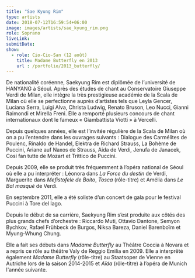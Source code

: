 ```yaml
---
title: "Sae Kyung Rim"
type: artists
date: 2018-07-12T16:59:54+06:00
image: images/artists/sae_kyung_rim.png
role: Soprano
liveLink: 
submitDate: 
show:
  - role: Cio-Cio-San (12 août)
    title: Madame Butterfly en 2013
    url : /portfolio/2013_butterfly/
---
```


De nationalité coréenne, Saekyung Rim est diplômée de l’université de HANYANG à Séoul. Après des études de chant au Conservatoire Giuseppe Verdi de Milan, elle intègre la très prestigieuse académie de la Scala de Milan où elle se perfectionne auprès d’artistes tels que Leyla Gencer, Luciana Serra, Luigi Alva, Christa Ludwig, Renato Bruson, Leo Nucci, Gianni Raimondi et Mirella Freni. Elle a remporté plusieurs concours de chant internationaux dont le fameux « Giambattista Viotti » à Vercelli.

Depuis quelques années, elle est l’invitée régulière de la Scala de Milan où on a pu l’entendre dans les ouvrages suivants : Dialogue des Carmélites de Poulenc, Rinaldo de Handel, Elektra de Richard Strauss, La Bohème  de Puccini, Ariane auf Naxos de Strauss, Aida de Verdi, Jenufa de Janacek, Cosi fan tutte de Mozart et Trittico de Puccini. 

Depuis 2009, elle se produit très fréquemment à l’opéra national de Séoul où elle a pu interpréter : Léonora dans *La Force du destin* de Verdi, Marguerite dans *Mefistofele de Boito*, *Tosca* (rôle-titre) et Amélia dans *Le Bal masqué* de Verdi.

En septembre 2011, elle a été soliste d’un concert de gala pour le festival Puccini à Tore del lago.

Depuis le début de sa carrière, Saekyung Rim s’est produite aux côtés des plus grands chefs d’orchestre : Riccardo Muti, Ottavio Dantone, Semyon Bychkov, Rafael Frühbeck de Burgos, Niksa Bareza, Daniel Barenboïm et Myung-Whung Chung.

Elle a fait ses débuts dans *Madame Butterfly* au Théâtre Coccia à Novara et a repris ce rôle au théâtre Valy de Reggio Emilia en 2009. Elle a interprêté également *Madame Butterfly* (rôle-titre) au Staatsoper de Vienne en Autriche lors de la saison 2014-2015 et *Aïda* (rôle-titre) à l’opéra de Munich l'année suivante.
